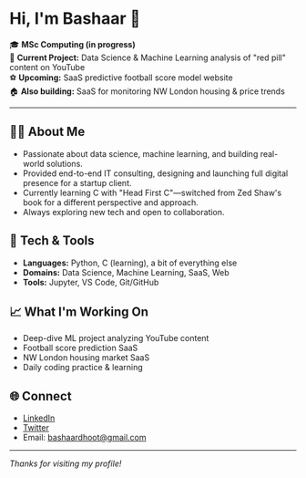 # Hi, I'm Bashaar 👋

🎓 **MSc Computing (in progress)**  
🔬 **Current Project:** Data Science & Machine Learning analysis of "red pill" content on YouTube  
⚽ **Upcoming:** SaaS predictive football score model website  
🏠 **Also building:** SaaS for monitoring NW London housing & price trends

---

## 🧑‍💻 About Me

- Passionate about data science, machine learning, and building real-world solutions.
- Provided end-to-end IT consulting, designing and launching full digital presence for a startup client.
- Currently learning C with "Head First C"—switched from Zed Shaw's book for a different perspective and approach.
- Always exploring new tech and open to collaboration.

## 🚀 Tech & Tools

- **Languages:** Python, C (learning), a bit of everything else
- **Domains:** Data Science, Machine Learning, SaaS, Web
- **Tools:** Jupyter, VS Code, Git/GitHub

## 📈 What I'm Working On

- Deep-dive ML project analyzing YouTube content
- Football score prediction SaaS
- NW London housing market SaaS
- Daily coding practice & learning

## 🌐 Connect

- [LinkedIn](https://www.linkedin.com/in/bashaar-dhoot/)  
- [Twitter](https://x.com/Bashaar13578392)  
- Email: bashaardhoot@gmail.com

---

_Thanks for visiting my profile!_
